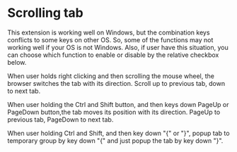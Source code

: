 # Scrolling tab

This extension is working well on Windows, but the combination keys conflicts to some keys on other OS. So, some of the functions may not working well if your OS is not Windows.
Also, if user have this situation, you can choose which function to enable or disable by the relative checkbox below.

When user holds right clicking and then scrolling the mouse wheel, the browser switches the tab with its direction. Scroll up to previous tab, down to next tab.

When user holding the Ctrl and Shift button, and then keys down PageUp or PageDown button,the tab moves its position with its direction. PageUp to previous tab, PageDown to next tab.

When user holding Ctrl and Shift, and then key down "{" or "}", popup tab to temporary group by key down "{" and just popup the tab by key down "}".
